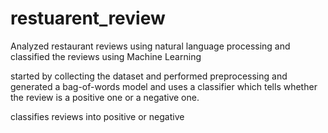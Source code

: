 # restuarent_review
Analyzed restaurant reviews using natural language processing and classified the reviews using Machine Learning

started by collecting the dataset and performed preprocessing and generated a bag-of-words model and uses a classifier which tells whether the review is a positive one or a negative one.

classifies reviews into positive or negative
